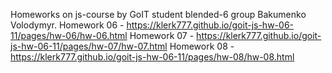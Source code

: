 Homeworks on js-course by GoIT student blended-6 group Bakumenko Volodymyr. 
Homework 06 - https://klerk777.github.io/goit-js-hw-06-11/pages/hw-06/hw-06.html 
Homework 07 - https://klerk777.github.io/goit-js-hw-06-11/pages/hw-07/hw-07.html 
Homework 08 - https://klerk777.github.io/goit-js-hw-06-11/pages/hw-08/hw-08.html 

